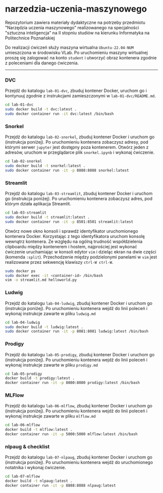 # narzedzia-uczenia-maszynowego

Repozytorium zawiera materiały dydaktyczne na potrzeby przedmiotu "Narzędzia uczenia maszynowego" realizowanego na specjalności "sztuczna inteligencja" na II stopniu studiów na kierunku Informatyka na Politechnice Poznańskiej

Do realizacji ćwiczeń służy maszyna wirtualna `Ubuntu-22.04-NUM` umieszczona w środowisku VLab. Po uruchomieniu maszyny wirtualnej proszę się zalogować na konto `student` i utworzyć obraz kontenera zgodnie z poleceniami dla danego ćwiczenia.

---

### DVC

Przejdź do katalogu `lab-01-dvc`, zbuduj kontener Docker, uruchom go i kontynuuj zgodnie z instrukcjami zamieszczonymi w `lab-01-dvc/README.md`.

```bash
cd lab-01-dvc
sudo docker build -t dvc:latest .
sudo docker container run -it dvc:latest /bin/bash
```

### Snorkel

Przejdź do katalogu `lab-02-snorkel`, zbuduj kontener Docker i uruchom go (instrukcja poniżej). Po uruchomieniu kontenera zobaczysz adresy, pod którymi serwer `jupyter` jest dostępny poza kontenerem. Otwórz jeden z adresów, uruchom w przeglądarce plik `snorkel.ipynb` i wykonaj ćwiczenie.

```bash
cd lab-02-snorkel
sudo docker build -t snorkel:latest .
sudo docker container run -it -p 8888:8888 snorkel:latest
```

### Streamlit

Przejdź do katalogu `lab-03-streamlit`, zbuduj kontener Docker i uruchom go (instrukcja poniżej). Po uruchomieniu kontenera zobaczysz adres, pod którym działa aplikacja Streamlit.

```bash
cd lab-03-streamlit
sudo docker build -t streamlit:latest .
sudo docker container run -it -p 8501:8501 streamlit:latest
```

Otwórz nowe okno konsoli i sprawdź identyfikator uruchomionego kontenera Docker. Korzystając z tego identyfikatora uruchom konsolę wewnątrz kontenera. Ze względu na ogólną trudność współdzielenia clipboardu między kontenerem i hostem, najprościej jest wykonać ćwiczenie uruchamiając w konsoli edytor `vim` i dzieląc ekran na dwie części (komenda `:split`). Przechodzenie między podzielonymi panelami w `vim` jest realizowane przez sekwencję klawiszy `ctrl-W ctrl-W`.

```bash
sudo docker ps
sudo docker exec -it <container-id> /bin/bash
vim -o streamlit.md helloworld.py 
```

### Ludwig

Przejdź do katalogu `lab-04-ludwig`, zbuduj kontener Docker i uruchom go (instrukcja poniżej). Po uruchomieniu kontenera wejdź do linii poleceń i wykonaj instrukcje zawarte w pliku `ludwig.md`

```bash
cd lab-04-ludwig
sudo docker build -t ludwig:latest .
sudo docker container run -it -p 8081:8081 ludwig:latest /bin/bash
```

### Prodigy

Przejdź do katalogu `lab-05-prodigy`, zbuduj kontener Docker i uruchom go (instrukcja poniżej). Po uruchomieniu kontenera wejdź do linii poleceń i wykonaj instrukcje zawarte w pliku `prodigy.md`

```bash
cd lab-05-prodigy
docker build -t prodigy:latest .
docker container run -it -p 8080:8080 prodigy:latest /bin/bash
```

### MLFlow

Przejdź do katalogu `lab-06-mlflow`, zbuduj kontener Docker i uruchom go (instrukcja poniżej). Po uruchomieniu kontenera wejdź do linii poleceń i wykonaj instrukcje zawarte w pliku `mlflow.md`

```bash
cd lab-06-mlflow
docker build -t mlflow:latest .
docker container run -it -p 5000:5000 mlflow:latest /bin/bash
```

### nlpaug & checklist

Przejdź do katalogu `lab-07-nlpaug`, zbuduj kontener Docker i uruchom go (instrukcja poniżej). Po uruchomieniu kontenera wejdź do uruchomionego notatnika i wykonaj ćwiczenie.

```bash
cd lab-07-mlflow
docker build -t nlpaug:latest .
docker container run -it -p 8888:8888 nlpaug:latest
```
